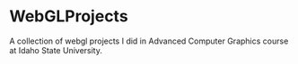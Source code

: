 # WebGLProjects
A collection of webgl projects I did in Advanced Computer Graphics course at Idaho State University.
